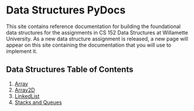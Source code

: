 # Data Structures PyDocs

This site contains reference documentation for building the foundational data structures for the assignments in CS 152 Data Structures at Willamette University. As a new data structure assignment is released, a new page will appear on this site containing the documentation that you will use to implement it.

## Data Structures Table of Contents

1. [Array](array.md)
2. [Array2D](array2d.md)
3. [LinkedList](linked_list.md)
4. [Stacks and Queues](stacks_queues.md)
